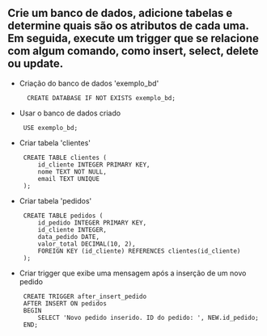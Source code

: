 ## Crie um banco de dados, adicione tabelas e determine quais são os atributos de cada uma. Em seguida, execute um trigger que se relacione com algum comando, como insert, select, delete ou update.

- Criação do banco de dados 'exemplo_bd' 

        CREATE DATABASE IF NOT EXISTS exemplo_bd;

 - Usar o banco de dados criado

        USE exemplo_bd;

 - Criar tabela 'clientes'

        CREATE TABLE clientes (
            id_cliente INTEGER PRIMARY KEY,
            nome TEXT NOT NULL,
            email TEXT UNIQUE
        );

 - Criar tabela 'pedidos'

        CREATE TABLE pedidos (
            id_pedido INTEGER PRIMARY KEY,
            id_cliente INTEGER,
            data_pedido DATE,
            valor_total DECIMAL(10, 2),
            FOREIGN KEY (id_cliente) REFERENCES clientes(id_cliente)
        );

 - Criar trigger que exibe uma mensagem após a inserção de um novo pedido

        CREATE TRIGGER after_insert_pedido
        AFTER INSERT ON pedidos
        BEGIN
            SELECT 'Novo pedido inserido. ID do pedido: ', NEW.id_pedido;
        END;
